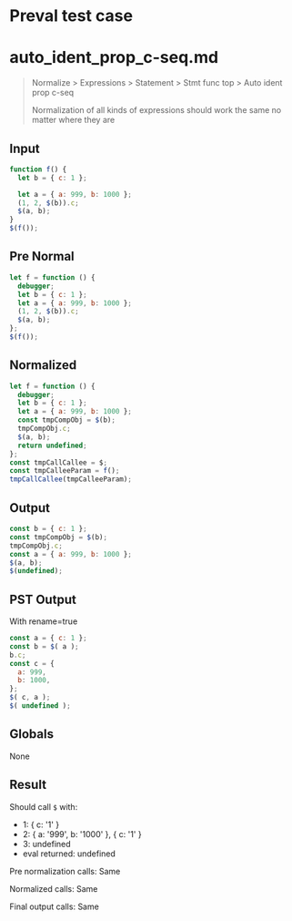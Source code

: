 # Preval test case

# auto_ident_prop_c-seq.md

> Normalize > Expressions > Statement > Stmt func top > Auto ident prop c-seq
>
> Normalization of all kinds of expressions should work the same no matter where they are

## Input

`````js filename=intro
function f() {
  let b = { c: 1 };

  let a = { a: 999, b: 1000 };
  (1, 2, $(b)).c;
  $(a, b);
}
$(f());
`````

## Pre Normal


`````js filename=intro
let f = function () {
  debugger;
  let b = { c: 1 };
  let a = { a: 999, b: 1000 };
  (1, 2, $(b)).c;
  $(a, b);
};
$(f());
`````

## Normalized


`````js filename=intro
let f = function () {
  debugger;
  let b = { c: 1 };
  let a = { a: 999, b: 1000 };
  const tmpCompObj = $(b);
  tmpCompObj.c;
  $(a, b);
  return undefined;
};
const tmpCallCallee = $;
const tmpCalleeParam = f();
tmpCallCallee(tmpCalleeParam);
`````

## Output


`````js filename=intro
const b = { c: 1 };
const tmpCompObj = $(b);
tmpCompObj.c;
const a = { a: 999, b: 1000 };
$(a, b);
$(undefined);
`````

## PST Output

With rename=true

`````js filename=intro
const a = { c: 1 };
const b = $( a );
b.c;
const c = {
  a: 999,
  b: 1000,
};
$( c, a );
$( undefined );
`````

## Globals

None

## Result

Should call `$` with:
 - 1: { c: '1' }
 - 2: { a: '999', b: '1000' }, { c: '1' }
 - 3: undefined
 - eval returned: undefined

Pre normalization calls: Same

Normalized calls: Same

Final output calls: Same
